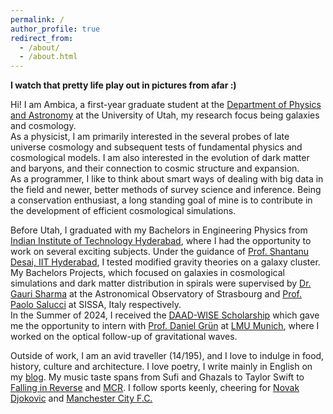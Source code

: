 ```yaml
---
permalink: /
author_profile: true
redirect_from: 
  - /about/
  - /about.html
---
```



<b> I watch that pretty life play out in pictures from afar :) </b>


Hi! I am Ambica, a first-year graduate student at the [Department of Physics and Astronomy](https://www.physics.utah.edu/) at the University of Utah, my research focus being galaxies and cosmology. <br>
As a physicist, I am primarily interested in the several probes of late universe cosmology and subsequent tests of fundamental physics and cosmological models. I am also interested in the evolution of dark matter and baryons, and their connection to cosmic structure and expansion. <br>
As a programmer, I like to think about smart ways of dealing with big data in the field and newer, better methods of survey science and inference. Being a conservation enthusiast, a long standing goal of mine is to contribute in the development of efficient cosmological simulations. 

Before Utah, I graduated with my Bachelors in Engineering Physics from [Indian Institute of Technology Hyderabad](https://physics.iith.ac.in/), where I had the opportunity to work on several exciting subjects. Under the guidance of [Prof. Shantanu Desai, IIT Hyderabad](https://iith.ac.in/phy/shantanud/), I tested modified gravity theories on a galaxy cluster. My Bachelors Projects, which focused on galaxies in cosmological simulations and dark matter distribution in spirals were supervised by [Dr. Gauri Sharma](https://ingauris.github.io/gsharma/) at the Astronomical Observatory of Strasbourg and [Prof. Paolo Salucci](https://www.sissa.it/ap/members.php?ID=134) at SISSA, Italy respectively. <br>
In the Summer of 2024, I received the [DAAD-WISE Scholarship](https://www.daad.in/en/2023/09/20/applications-invited-working-internships-in-science-and-engineering-wise-2023-24/) which gave me the opportunity to intern with [Prof. Daniel Grün](https://www.imprs-astro.mpg.de/content/prof-dr-daniel-grun-0.html) at [LMU Munich](https://www.physik.lmu.de/en/), where I worked on the optical follow-up of gravitational waves. 

Outside of work, I am an avid traveller (14/195), and I love to indulge in food, history, culture and architecture. I love poetry, I write mainly in English on my [blog](https://ambicagovind.blogspot.com/). My music taste spans from Sufi and Ghazals to Taylor Swift to [Falling in Reverse](https://fallinginreverse.com/) and [MCR](https://www.mychemicalromance.com/). I follow sports keenly, cheering for [Novak Djokovic](https://novakdjokovic.com/en/) and [Manchester City F.C.](https://www.mancity.com/)
